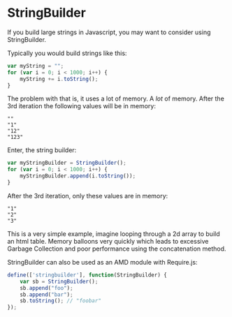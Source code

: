 StringBuilder
=============

If you build large strings in Javascript, you may want to consider using StringBuilder.


Typically you would build strings like this:

```javascript
var myString = "";
for (var i = 0; i < 1000; i++) {
    myString += i.toString();
}
```

The problem with that is, it uses a lot of memory. A *lot* of memory. After the 3rd iteration the following values will be in memory:

    ""
    "1"
    "12"
    "123"
    
Enter, the string builder:

```javascript
var myStringBuilder = StringBuilder();
for (var i = 0; i < 1000; i++) {
    myStringBuilder.append(i.toString());
}
```

After the 3rd iteration, only these values are in memory:

    "1"
    "2"
    "3"
    
This is a very simple example, imagine looping through a 2d array to build an html table. Memory balloons very quickly which leads to excessive Garbage Collection and poor performance using the concatenation method.

    
StringBuilder can also be used as an AMD module with Require.js:
```javascript
define(['stringbuilder'], function(StringBuilder) {
    var sb = StringBuilder();
    sb.append("foo");
    sb.append("bar");
    sb.toString(); // "foobar"
});
```